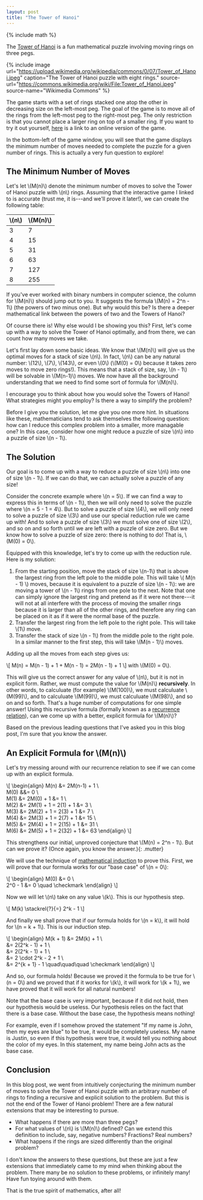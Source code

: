 ```yaml
---
layout: post
title: "The Tower of Hanoi"
---
```


{% include math %}

The [Tower of Hanoi](tower-wikipedia) is a fun mathematical puzzle involving
moving rings on three pegs.

{% include image url="https://upload.wikimedia.org/wikipedia/commons/0/07/Tower_of_Hanoi.jpeg"
                 caption="The Tower of Hanoi puzzle with eight rings."
                 source-url="https://commons.wikimedia.org/wiki/File:Tower_of_Hanoi.jpeg"
                 source-name="Wikimedia Commons" %}

The game starts with a set of rings stacked one atop the other in decreasing
size on the left-most peg. The goal of the game is to move all of the rings
from the left-most peg to the right-most peg. The only restriction is that you
cannot place a larger ring on top of a smaller ring. If you want to try it out
yourself, [here](game) is a link to an online version of the game.

In the bottom-left of the game window, you will see that the game displays the
minimum number of moves needed to complete the puzzle for a given number of
rings. This is actually a very fun question to explore!

## The Minimum Number of Moves

Let's let \\(M(n)\\) denote the minimum number of moves to solve the Tower of Hanoi
puzzle with \\(n\\) rings. Assuming that the interactive game I linked to is
accurate (trust me, it is---and we'll prove it later!), we can create the following table:

| \\(n\\) | \\(M(n)\\) |
|---------|------------|
| 3       | 7          |
| 4       | 15         |
| 5       | 31         |
| 6       | 63         |
| 7       | 127        |
| 8       | 255        |

If you've ever worked with binary numbers in computer science, the column for
\\(M(n)\\) should jump out to you. It suggests the formula \\(M(n) = 2^n -
1\\) (the powers of two minus one). But why would this be? Is there a deeper
mathematical link between the powers of two and the Towers of Hanoi?

Of course there is! Why else would I be showing you this? First, let's come up
with a way to solve the Tower of Hanoi optimally, and from there, we can count
how many moves we take.

Let's first lay down some basic ideas. We know that \\(M(n)\\) will give us the
optimal moves for a stack of size \\(n\\). In fact, \\(n\\) can be any natural
number: \\(12\\), \\(7\\), \\(143\\), or even \\(0\\) (\\(M(0) = 0\\) because
it takes zero moves to move zero rings!). This means that a stack of size, say,
\\(n - 1\\) will be solvable in \\(M(n-1)\\) moves. We now have all the
background understanding that we need to find some sort of formula for
\\(M(n)\\).

I encourage you to think about how you would solve the Towers of Hanoi! What
strategies might you employ? Is there a way to simplify the problem?

Before I give you the solution, let me give you one more hint. In situations
like these, mathematicians tend to ask themselves the following question: how
can I reduce this complex problem into a smaller, more managable one? In this
case, consider how one might reduce a puzzle of size \\(n\\) into a puzzle of
size \\(n - 1\\).

## The Solution

Our goal is to come up with a way to reduce a puzzle of size \\(n\\) into one of
size \\(n - 1\\). If we can do that, we can actually solve a puzzle of any size!

Consider the concrete example where \\(n = 5\\). If we can find a way to express
this in terms of \\(n - 1\\), then we will only need to solve the puzzle where
\\(n = 5 - 1 = 4\\). But to solve a puzzle of size \\(4\\), we will only need to
solve a puzzle of size \\(3\\) and use our special reduction rule we came up
with! And to solve a puzzle of size \\(3\\) we must solve one of size \\(2\\),
and so on and so forth until we are left with a puzzle of size zero. But we know
how to solve a puzzle of size zero: there is nothing to do! That is, \\(M(0) =
0\\).

Equipped with this knowledge, let's try to come up with the reduction rule. Here
is my solution:

1. From the starting position, move the stack of size \\(n-1\\) that is above
   the largest ring from the left pole to the middle pole. This will take \\(
   M(n - 1) \\)  moves, because it is equivalent to a puzzle of size \\(n -
   1\\): we are moving a tower of \\(n - 1\\) rings from one pole to the next.
   Note that one can simply ignore the largest ring and pretend as if it were
   not there---it will not at all interfere with the process of moving the
   smaller rings because it is larger than all of the other rings, and therefore
   any ring can be placed on it as if it were the normal base of the puzzle.
1. Transfer the largest ring from the left pole to the right pole. This will
   take \\(1\\) move.
1. Transfer the stack of size \\(n - 1\\) from the middle pole to the right
   pole. In a similar manner to the first step, this will take \\(M(n - 1)\\)
   moves.


Adding up all the moves from each step gives us:

\\[
M(n) = M(n - 1) + 1 + M(n - 1) = 2M(n - 1) + 1
\\]
with \\(M(0) = 0\\).

This will give us the correct answer for any value of \\(n\\), but it is not in
explicit form. Rather, we must compute the value for \\(M(n)\\) **recursively**.
In other words, to calculuate (for example) \\(M(100)\\), we must calculuate
\\(M(99)\\), and to calculuate \\(M(99)\\), we must calculuate \\(M(98)\\), and
so on and so forth. That's a huge number of computations for one simple answer!
Using this recursive formula (formally known as a [recurrence
relation](recurrence-relation)), can we come up with a better, explicit formula
for \\(M(n)\\)?

Based on the previous leading questions that I've asked you in this blog post,
I'm sure that you know the answer.

## An Explicit Formula for \\(M(n)\\)

Let's try messing around with our recurrence relation to see if we can come up
with an explicit formula.

\\[
\begin{align}
M(n) &= 2M(n-1) + 1 \\\
M(0) &&= 0 \\\
M(1) &= 2M(0) + 1 &= 1 \\\
M(2) &= 2M(1) + 1 = 2(1) + 1 &= 3 \\\
M(3) &= 2M(2) + 1 = 2(3) + 1 &= 7 \\\
M(4) &= 2M(3) + 1 = 2(7) + 1 &= 15 \\\
M(5) &= 2M(4) + 1 = 2(15) + 1 &= 31 \\\
M(6) &= 2M(5) + 1 = 2(32) + 1 &= 63
\end{align}
\\]

This strengthens our initial, unproved conjecture that \\(M(n) = 2^n - 1\\). But
can we prove it? <span>(Once again, you know the answer.)</span>{: .mutter}

We will use the technique of [mathematical induction](mathematical-induction) to
prove this. First, we will prove that our formula works for our "base case" of
\\(n = 0\\):

\\[
\begin{align}
M(0) &= 0 \\\
2^0 - 1 &= 0 \quad \checkmark
\end{align}
\\]

Now we will let \\(n\\) take on any value \\(k\\). This is our hypothesis step.

\\[
M(k) \stackrel{?}{=} 2^k - 1
\\]

And finally we shall prove that if our formula holds for \\(n = k\\), it will
hold for \\(n = k + 1\\). This is our induction step.

\\[
\begin{align}
M(k + 1) &= 2M(k) + 1 \\\
&= 2(2^k - 1) + 1 \\\
&= 2(2^k - 1) + 1 \\\
&= 2 \cdot 2^k - 2 + 1 \\\
&= 2^{k + 1} - 1 \quad\quad\quad \checkmark
\end{align}
\\]

And so, our formula holds! Because we proved it the formula to be true for \\(n
= 0\\) and we proved that if it works for \\(k\\), it will work for \\(k + 1\\),
we have proved that it will work for all natural numbers!

Note that the base case is very important, because if it did not hold, then our
hypothesis would be useless. Our hypothesis relies on the fact that there is a
base case. Without the base case, the hypothesis means nothing!

For example, even if I somehow proved the statement "If my name is John, then my
eyes are blue" to be true, it would be completely useless. My name is Justin, so
even if this hypothesis were true, it would tell you nothing about the color of
my eyes. In this statement, my name being John acts as the base case.

## Conclusion

In this blog post, we went from intuitively conjecturing the minimum number of
moves to solve the Tower of Hanoi puzzle with an arbitrary number of rings to
finding a recursive and explicit solution to the problem. But this is not the
end of the Tower of Hanoi problem! There are a few natural extensions that may
be interesting to pursue.

- What happens if there are more than three pegs?
- For what values of \\(n\\) is \\(M(n)\\) defined? Can we extend this
  definition to include, say, negative numbers? Fractions? Real numbers?
- What happens if the rings are sized differently than the original problem?

I don't know the answers to these questions, but these are just a few extensions
that immediately came to my mind when thinking about the problem. There many be
no solution to these problems, or infinitely many! Have fun toying around with
them.

That is the true spirit of mathematics, after all!

[tower-wikipedia]: https://en.wikipedia.org/wiki/Tower_of_Hanoi
[game]: https://www.mathsisfun.com/games/towerofhanoi.html
[recurrence-relation]: https://en.wikipedia.org/wiki/Recurrence_relation
[mathematical-induction]: https://en.wikipedia.org/wiki/Mathematical_induction
